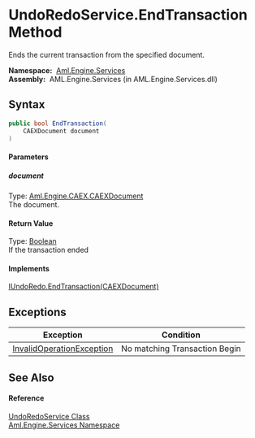 UndoRedoService.EndTransaction Method
=====================================
Ends the current transaction from the specified document.

  **Namespace:**  [Aml.Engine.Services][1]  
  **Assembly:**  AML.Engine.Services (in AML.Engine.Services.dll)

Syntax
------

```csharp
public bool EndTransaction(
	CAEXDocument document
)
```

#### Parameters

##### *document*
Type: [Aml.Engine.CAEX.CAEXDocument][2]  
The document.

#### Return Value
Type: [Boolean][3]  
If the transaction ended
#### Implements
[IUndoRedo.EndTransaction(CAEXDocument)][4]  


Exceptions
----------

Exception                      | Condition                     
------------------------------ | ----------------------------- 
[InvalidOperationException][5] | No matching Transaction Begin 


See Also
--------

#### Reference
[UndoRedoService Class][6]  
[Aml.Engine.Services Namespace][1]  

[1]: ../README.md
[2]: ../../Aml.Engine.CAEX/CAEXDocument/README.md
[3]: https://docs.microsoft.com/dotnet/api/system.boolean
[4]: ../../Aml.Engine.Services.Interfaces/IUndoRedo/EndTransaction.md
[5]: https://docs.microsoft.com/dotnet/api/system.invalidoperationexception
[6]: README.md
[7]: https://www.automationml.org
[8]: ../../icons/logoShade.png